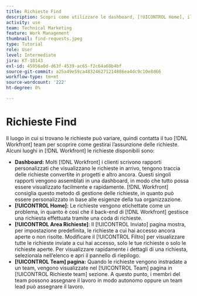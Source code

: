 ```yaml
---
title: Richieste Find
description: Scopri come utilizzare le dashboard, [!UICONTROL Home], il [!UICONTROL Richieste] e la [!UICONTROL Team] per trovare le richieste in entrata effettuate tramite una coda di richieste.
activity: use
team: Technical Marketing
feature: Work Management
thumbnail: find-requests.jpeg
type: Tutorial
role: User
level: Intermediate
jira: KT-10143
exl-id: 45956a0d-d63f-4539-ac65-f2c64a60b4bf
source-git-commit: a25a49e59ca483246271214886ea4dc9c10e8d66
workflow-type: tm+mt
source-wordcount: '222'
ht-degree: 0%

---
```


# Richieste Find

Il luogo in cui si trovano le richieste può variare, quindi contatta il tuo [!DNL  Workfront] team per scoprire come gestirai l’assunzione delle richieste. Alcuni luoghi in [!DNL Workfront] le richieste disponibili sono:

* **Dashboard:** Molti [!DNL Workfront] i clienti scrivono rapporti personalizzati che visualizzano le richieste in arrivo, tengono traccia delle richieste convertite in progetti e altro ancora. Questi singoli rapporti vengono assemblati in una dashboard, in modo che tutto possa essere visualizzato facilmente e rapidamente. [!DNL Workfront] consiglia questo metodo di gestione delle richieste, in quanto può essere personalizzato in base alle esigenze della tua organizzazione.
* **[!UICONTROL Home]:** Le richieste vengono etichettate come un problema, in quanto è così che il back-end di [!DNL Workfront] gestisce una richiesta effettuata tramite una coda di richieste.
* **[!UICONTROL Area Richieste]**: Il [!UICONTROL Inviato] pagina mostra, per impostazione predefinita, le richieste a cui hai accesso ancora aperte o non risolte. Modificare il [!UICONTROL Filtro] per visualizzare tutte le richieste inviate a cui hai accesso, solo le tue richieste o solo le richieste aperte. Per visualizzare rapidamente i dettagli di una richiesta, selezionala nell’elenco e apri il pannello di riepilogo.
* **[!UICONTROL Team] pagina:** Quando le richieste vengono instradate a un team, vengono visualizzate nel [!UICONTROL Team] pagina in [!UICONTROL Richieste team] sezione. A questo punto, i membri del team possono assegnare il lavoro in modo autonomo oppure un team lead può assegnare il lavoro.
